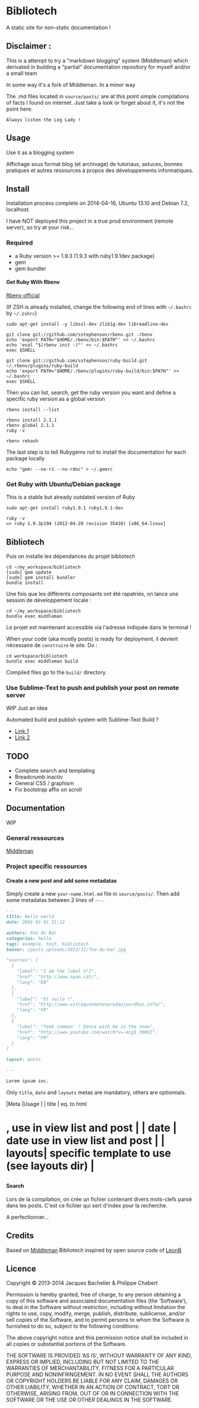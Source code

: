 Bibliotech
==========

A static site for non-static documentation !

## Disclaimer :

This is a attempt to try a "markdown blogging" system (Middleman) which derivated in building a "partial" documentation repository for myself and/or a small team

In some way it's a fork of Middleman. In a minor way

The .md files located in `source/posts/` are at this point simple compilations of facts I found on internet. Just take a look or forget about it, it's not the point here.

`Always listen the Log Lady !`


## Usage

Use it as a blogging system

Affichage sous format blog (et archivage) de tutoriaux, astuces, bonnes pratiques et autres ressources à propos des développements informatiques.

## Install

Installation process complete on 2014-04-16, Ubuntu 13.10 and Debian 7.2, localhost.

I have NOT deployed this project in a true prod environment (remote server), so try at your risk...

### Required

* a Ruby version >= 1.9.3 (1.9.3 with ruby1.9.1dev package)
* gem
* gem bundler


#### Get Ruby With Rbenv

[Rbenv official](https://github.com/sstephenson/rbenv)

(If ZSH is already installed, change the following end of lines with `~/.bashrc` by `~/.zshrc`)

```shell
sudo apt-get install -y libssl-dev zlib1g-dev libreadline-dev

git clone git://github.com/sstephenson/rbenv.git .rbenv
echo 'export PATH="$HOME/.rbenv/bin:$PATH"' >> ~/.bashrc
echo 'eval "$(rbenv init -)"' >> ~/.bashrc
exec $SHELL

git clone git://github.com/sstephenson/ruby-build.git ~/.rbenv/plugins/ruby-build
echo 'export PATH="$HOME/.rbenv/plugins/ruby-build/bin:$PATH"' >> ~/.bashrc
exec $SHELL
```

Then you can list, search, get the ruby version you want and define a specific ruby version as a global version

```shell
rbenv install --list

rbenv install 2.1.1
rbenv global 2.1.1
ruby -v

rbenv rehash
```

The last step is to tell Rubygems not to install the documentation for each package locally

```shell
echo "gem: --no-ri --no-rdoc" > ~/.gemrc
```

### Get Ruby with Ubuntu/Debian package

This is a stable but already outdated version of Ruby

```shell
sudo apt-get install ruby1.9.1 ruby1.9.1-dev

ruby -v
=> ruby 1.9.3p194 (2012-04-20 revision 35410) [x86_64-linux]
```

## Bibliotech

Puis on installe les dépendances du projet bibliotech

```shell
cd ~/my_workspace/bibliotech
[sudo] gem update
[sudo] gem install bundler
bundle install
```

Une fois que les différents composants ont été rapatriés, on lance une session de développement locale :

```
cd ~/my_workspace/bibliotech
bundle exec middleman
```

Le projet est maintenant accessible via l'adresse indiquée dans le terminal !

When your code (aka mostly posts) is ready for deployment, il devient nécessaire de `construire` le site. Do :

```
cd workspace/bibliotech
bundle exec middleman build
```

Compiled files go to the `build/` directory.

### Use Sublime-Text to push and publish your post on remote server

WIP Just an idea

Automated build and publish system with Sublime-Text Build ?

* [Link 1](http://matthewpalmer.net/blog/2014/01/18/publish-jekyll-posts-from-sublime-text-2/)
* [Link 2](http://www.devwithimagination.com/2014/03/16/sublime-text-3-build-systems/)


## TODO

* Complete search and templating
* Breadcrumb inactiv
* General CSS / graphism
* Fix bootstrap affix on scroll


## Documentation

WIP

### General ressources

[Middleman](http://middlemanapp.com/)

### Project specific ressources

#### Create a new post and add some metadatas

Simply create a new `your-name.html.md` file in `source/posts/`.
Then add some metadatas between 2 lines of `---`.

```markdown
---
title: Hello world
date: 2001-01-01 21:12

authors: Foo du Bar
categories: hello
tags: example, test, bibliotech
banner: /posts_uploads/2013/11/foo-du-bar.jpg

"sources": [
  {
    "label": "I am the label n°1",
    "href": "http://www.nyan.cat/",
    "lang": "EN"
  },
  {
    "label": "Et voilà !",
    "href": "http://www.estcequonmetenprodaujourdhui.info/",
    "lang": "FR"
  },
  {
    "label": "Yeah common' ! Dance with me in the snow",
    "href": "http://www.youtube.com/watch?v=-ecg5_Y08KI",
    "lang": "FR"
  }
]

layout: posts

---

Lorem ipsum inc.

```

Only `title`, `date` and `layouts` metas are mandatory, others are optionnals.

|Meta    |Usage                                        |
| title  | eq. to html <h1>, use in view list and post |
| date   | date use in view list and post              |
| layouts| specific template to use (see layouts dir)  |

#### Search

Lors de la compilation, on crée un fichier contenant divers mots-clefs parsé dans les posts. C'est ce fichier qui sert d'index pour la recherche.

A perfectionner...


## Credits

Based on [Middleman](http://middlemanapp.com/)
Bibliotech inspired by open source code of [LeonB](https://github.com/LeonB/blog.vanutsteen.nl)


## Licence

Copyright © 2013-2014 Jacques Bachelier & Philippe Chabert

Permission is hereby granted, free of charge, to any person obtaining a copy of this software and associated documentation files (the ‘Software’), to deal in the Software without restriction, including without limitation the rights to use, copy, modify, merge, publish, distribute, sublicense, and/or sell copies of the Software, and to permit persons to whom the Software is furnished to do so, subject to the following conditions:

The above copyright notice and this permission notice shall be included in all copies or substantial portions of the Software.

THE SOFTWARE IS PROVIDED ‘AS IS’, WITHOUT WARRANTY OF ANY KIND, EXPRESS OR IMPLIED, INCLUDING BUT NOT LIMITED TO THE WARRANTIES OF MERCHANTABILITY, FITNESS FOR A PARTICULAR PURPOSE AND NONINFRINGEMENT. IN NO EVENT SHALL THE AUTHORS OR COPYRIGHT HOLDERS BE LIABLE FOR ANY CLAIM, DAMAGES OR OTHER LIABILITY, WHETHER IN AN ACTION OF CONTRACT, TORT OR OTHERWISE, ARISING FROM, OUT OF OR IN CONNECTION WITH THE SOFTWARE OR THE USE OR OTHER DEALINGS IN THE SOFTWARE.


